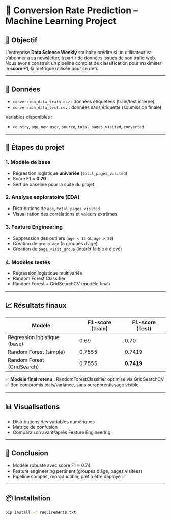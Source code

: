 # 🧠 Conversion Rate Prediction – Machine Learning Project

## 📌 Objectif
L’entreprise **Data Science Weekly** souhaite prédire si un utilisateur va s’abonner à sa newsletter, à partir de données issues de son trafic web.  
Nous avons construit un pipeline complet de classification pour maximiser le **score F1**, la métrique utilisée pour ce défi.

---

## 📁 Données
- `conversion_data_train.csv` : données étiquetées (train/test interne)
- `conversion_data_test.csv` : données sans étiquette (soumission finale)

Variables disponibles :
- `country`, `age`, `new_user`, `source`, `total_pages_visited`, `converted`

---

## 🧰 Étapes du projet

### 1. Modèle de base
- Régression logistique **univariée** (`total_pages_visited`)
- Score F1 ≈ **0.70**  
- Sert de baseline pour la suite du projet

### 2. Analyse exploratoire (EDA)
- Distributions de `age`, `total_pages_visited`
- Visualisation des corrélations et valeurs extrêmes

### 3. Feature Engineering
- Suppression des outliers (`age < 15` ou `age > 80`)
- Création de `group_age` (5 groupes d’âge)
- Création de `page_visit_group` (intérêt faible à élevé)

### 4. Modèles testés
- Régression logistique multivariée
- Random Forest Classifier
- Random Forest + GridSearchCV (modèle final)

---

## 📈 Résultats finaux

| Modèle                        | F1-score (Train) | F1-score (Test) |
|------------------------------|------------------|-----------------|
| Régression logistique (base) | 0.69             | 0.70            |
| Random Forest (simple)       | 0.7555           | 0.7419          |
| Random Forest (GridSearch)   | 0.7555           | **0.7419**      |

✅ **Modèle final retenu** : RandomForestClassifier optimisé via GridSearchCV  
✅ Bon compromis biais/variance, sans surapprentissage visible

---

## 📊 Visualisations
- Distributions des variables numériques
- Matrice de confusion
- Comparaison avant/après Feature Engineering

---

## 🚀 Conclusion
- Modèle robuste avec score F1 ≈ 0.74
- Feature engineering pertinent (groupes d’âge, pages visitées)
- Pipeline complet, reproductible, prêt à être déployé ✅

---

## 📦 Installation

```bash
pip install -r requirements.txt
